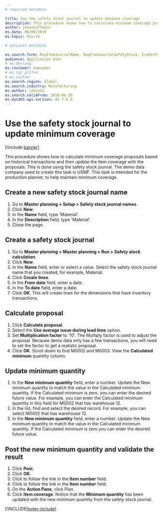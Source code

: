 ```yaml
--- 
# required metadata 
 
title: Use the safety stock journal to update minimum coverage
description: This procedure shows how to calculate minimum coverage proposals based on historical transactions and then update the item coverage with the proposals. 
author: johanhoffmann
ms.date: 08/09/2019
ms.topic: how-to 
 
# optional metadata 
 
ms.search.form: ReqItemJournalName, ReqItemJournalSafetyStock, EcoResProductInformationDialog, EcoResProductDetailsExtended, ReqItemTable   
audience: Application User 
# ms.devlang:  
ms.reviewer: kamaybac
# ms.tgt_pltfrm:  
# ms.custom:  
ms.search.region: Global
ms.search.industry: Manufacturing
ms.author: johanho
ms.search.validFrom: 2016-06-30 
ms.dyn365.ops.version: AX 7.0.0 
---
```

# Use the safety stock journal to update minimum coverage

[!include [banner](../../includes/banner.md)]

This procedure shows how to calculate minimum coverage proposals based on historical transactions and then update the item coverage with the proposals. This is done using the safety stock journal. The demo data company used to create this task is USMF. This task is intended for the production planner, to help maintain minimum coverage.


## Create a new safety stock journal name
1. Go to **Master planning > Setup > Safety stock journal names**.
2. Click **New**.
3. In the **Name** field, type 'Material'.
4. In the **Description** field, type 'Material'.
5. Close the page.

## Create a safety stock journal
1. Go to **Master planning > Master planning > Run > Safety stock calculation**.
2. Click **New**.
3. In the **Name** field, enter or select a value. Select the safety stock journal name that you created, for example, Material.  
4. Click **Create lines**.
5. In the **From date** field, enter a date.  
6. In the **To date** field, enter a date.
7. Click **OK**. This will create lines for the dimensions that have inventory transactions.  

## Calculate proposal
1. Click **Calculate proposal**.
2. Select the **Use average issue during lead time** option.
3. Set **Multiplication factor** to '10'. The Multiply factor is used to adjust the proposal. Because demo data only has a few transactions, you will need to set the factor to get a realistic proposal.  
4. Click **OK**. Scroll down to find M0002 and M0003. View the **Calculated minimum** quantity column.   

## Update minimum quantity
1. In the **New minimum quantity** field, enter a number. Update the New minimum quantity to match the value in the Calculated minimum quantity. If the Calculated minimum is zero,  you can enter the desired future value. For example, you can enter the Calculated minimum quantity in this field for M0002 that has warehouse 12.  
2. In the list, find and select the desired record. For example, you can select M0002 that has warehouse 12.  
3. In the **New minimum quantity** field, enter a number. Update the New minimum quantity to match the value in the Calculated minimum quantity. If the Calculated minimum is zero you can enter the desired future value.  

## Post the new minimum quantity and validate the result
1. Click **Post**.
2. Click **OK**.
3. Click to follow the link in the **Item number** field.
4. Click to follow the link in the **Item number** field.
5. On the **Action Pane**, click Plan.
6. Click **Item coverage**. Notice that the **Minimum quantity** has been updated with the new minimum quantity from the safety stock journal.  



[!INCLUDE[footer-include](../../../includes/footer-banner.md)]